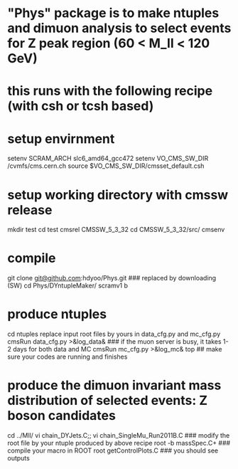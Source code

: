# "Phys" package is to make ntuples and dimuon analysis to select events for Z peak region (60 < M_ll < 120 GeV)
# this runs with the following recipe (with csh or tcsh based)

# setup envirnment
setenv SCRAM_ARCH slc6_amd64_gcc472
setenv VO_CMS_SW_DIR /cvmfs/cms.cern.ch
source $VO_CMS_SW_DIR/cmsset_default.csh

# setup working directory with cmssw release
mkdir test
cd test
cmsrel CMSSW_5_3_32
cd CMSSW_5_3_32/src/
cmsenv

# compile
git clone git@github.com:hdyoo/Phys.git ### replaced by downloading (SW)
cd Phys/DYntupleMaker/
scramv1 b

# produce ntuples
cd ntuples
replace input root files by yours in data_cfg.py and mc_cfg.py
cmsRun data_cfg.py >&log_data& ### if the muon server is busy, it takes 1-2 days for both data and MC
cmsRun mc_cfg.py >&log_mc&
top ## make sure your codes are running and finishes

# produce the dimuon invariant mass distribution of selected events: Z boson candidates
cd ../Mll/
vi chain_DYJets.C;; vi chain_SingleMu_Run2011B.C ### modify the root file by your ntuple produced by above recipe
root -b massSpec.C+ ### compile your macro in ROOT
root getControlPlots.C ### you should see outputs
